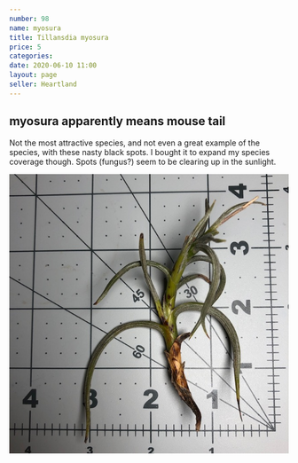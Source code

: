 ```yaml
---
number: 98
name: myosura
title: Tillansdia myosura
price: 5
categories: 
date: 2020-06-10 11:00
layout: page
seller: Heartland
---
```

## myosura apparently means mouse tail

Not the most attractive species, and not even a great example of the species, with these nasty black spots. I bought it to expand my species coverage though. Spots (fungus?) seem to be clearing up in the sunlight.

!["Tillandsia myosura"](/i/IMG_6452.jpeg "Tillandsia myosura")
